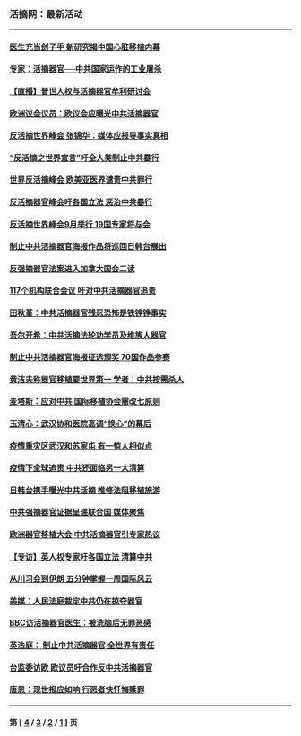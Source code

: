 ### 活摘网：最新活动
---
#### [医生充当刽子手 新研究揭中国心脏移植内幕](../../pages/nf5883/n13772291.md?10270430) 
#### [专家：活摘器官──中共国家运作的工业屠杀](../../pages/nf5883/n13761178.md?10270430) 
#### [【直播】普世人权与活摘器官牟利研讨会](../../pages/nf5883/n13425146.md?10270430) 
#### [欧洲议会议员：欧议会应曝光中共活摘器官](../../pages/nf5883/n13336571.md?10270430) 
#### [反活摘世界峰会 张锦华：媒体应报导事实真相](../../pages/nf5883/n13278502.md?10270430) 
#### [“反活摘之世界宣言”吁全人类制止中共暴行](../../pages/nf5883/n13259730.md?10270430) 
#### [世界反活摘峰会 欧美亚医界谴责中共罪行](../../pages/nf5883/n13253550.md?10270430) 
#### [反活摘器官峰会吁各国立法 惩治中共暴行](../../pages/nf5883/n13245052.md?10270430) 
#### [反活摘世界峰会9月举行 19国专家将与会](../../pages/nf5883/n13201492.md?10270430) 
#### [制止中共活摘器官海报作品将巡回日韩台展出](../../pages/nf5883/n13177791.md?10270430) 
#### [反强摘器官法案进入加拿大国会二读](../../pages/nf5883/n13033450.md?10270430) 
#### [117个机构联合会议 吁对中共活摘器官追责](../../pages/nf5883/n12775087.md?10270430) 
#### [田秋堇：中共活摘器官残忍恐怖是铁铮铮事实](../../pages/nf5883/n12702148.md?10270430) 
#### [吾尔开希：中共活摘法轮功学员及维族人器官](../../pages/nf5883/n12693197.md?10270430) 
#### [制止中共活摘器官海报征选颁奖 70国作品参赛](../../pages/nf5883/n12692050.md?10270430) 
#### [黄洁夫称器官移植要世界第一 学者：中共按需杀人](../../pages/nf5883/n12572329.md?10270430) 
#### [麦塔斯：应对中共 国际移植协会需改七原则](../../pages/nf5883/n12514711.md?10270430) 
#### [玉清心：武汉协和医院高调“换心”的幕后](../../pages/nf5883/n12298730.md?10270430) 
#### [疫情重灾区武汉和苏家屯 有一惊人相似点](../../pages/nf5883/n12150824.md?10270430) 
#### [疫情下全球追责 中共还面临另一大清算](../../pages/nf5883/n12070397.md?10270430) 
#### [日韩台携手曝光中共活摘 推修法阻移植旅游](../../pages/nf5883/n11712046.md?10270430) 
#### [中共强摘器官证据呈递联合国 媒体聚焦](../../pages/nf5883/n11546426.md?10270430) 
#### [欧洲器官移植大会 中共活摘器官引专家热议](../../pages/nf5883/n11539095.md?10270430) 
#### [【专访】英人权专家吁各国立法 清算中共](../../pages/nf5883/n11367315.md?10270430) 
#### [从川习会到伊朗 五分钟掌握一周国际风云](../../pages/nf5883/n11338520.md?10270430) 
#### [美媒：人民法庭裁定中共仍在掠夺器官](../../pages/nf5883/n11334897.md?10270430) 
#### [BBC访活摘器官医生：被洗脑后无罪恶感](../../pages/nf5883/n11335935.md?10270430) 
#### [英法庭： 制止中共活摘器官 全世界有责任](../../pages/nf5883/n11330691.md?10270430) 
#### [台监委访欧 欧议员吁合作反中共活摘器官](../../pages/nf5883/n11109190.md?10270430) 
#### [唐恩：现世报应如响 行恶者快忏悔赎罪](../../pages/nf5883/n11104016.md?10270430) 

---
#### 第 [ [4](./4.md?10270430) / [3](./3.md?10270430) / [2](./2.md?10270430) / [1](./1.md?10270430) ] 页
